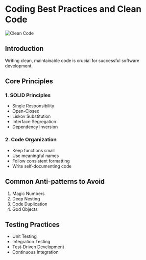 # Coding Best Practices and Clean Code

<img src="../assets/images/posts/clean-code.png" class="post-image" alt="Clean Code">

## Introduction

Writing clean, maintainable code is crucial for successful software development.

## Core Principles

### 1. SOLID Principles
- Single Responsibility
- Open-Closed
- Liskov Substitution
- Interface Segregation
- Dependency Inversion

### 2. Code Organization
- Keep functions small
- Use meaningful names
- Follow consistent formatting
- Write self-documenting code

## Common Anti-patterns to Avoid

1. Magic Numbers
2. Deep Nesting
3. Code Duplication
4. God Objects

## Testing Practices

- Unit Testing
- Integration Testing
- Test-Driven Development
- Continuous Integration 